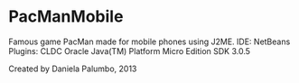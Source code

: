# PacManMobile
Famous game PacMan made for mobile phones using J2ME.
IDE: NetBeans 
Plugins: CLDC Oracle Java(TM) Platform Micro Edition SDK 3.0.5

Created by Daniela Palumbo, 2013
